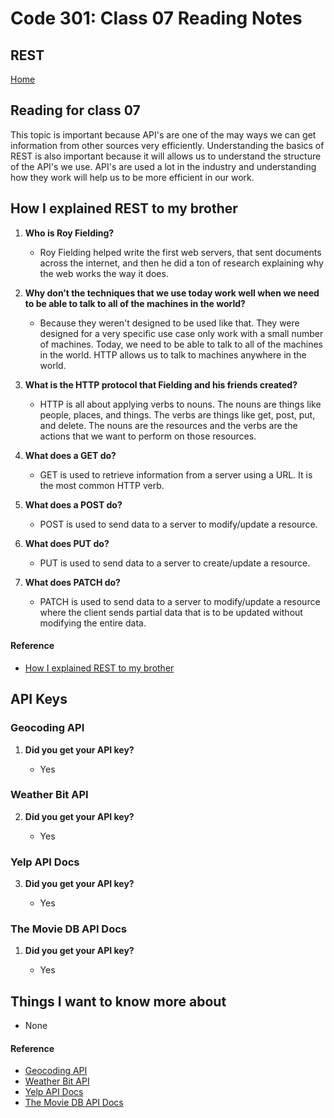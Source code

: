 # Code 301: Class 07 Reading Notes

## REST

[Home](https://mtorres6739.github.io/reading-notes/)

## Reading for class 07

This topic is important because API's are one of the may ways we can get information from other sources very efficiently.  Understanding the basics of REST is also important because it will allows us to understand the structure of the API's we use.  API's are used a lot in the industry and understanding how they work will help us to be more efficient in our work.

## How I explained REST to my brother

1. **Who is Roy Fielding?**

    - Roy Fielding helped write the first web servers, that sent documents across the internet, and then he did a ton of research explaining why the web works the way it does.

2. **Why don’t the techniques that we use today work well when we need to be able to talk to all of the machines in the world?**

    - Because they weren't designed to be used like that. They were designed for a very specific use case only work with a small number of machines.  Today, we need to be able to talk to all of the machines in the world. HTTP allows us to talk to machines anywhere in the world.

3. **What is the HTTP protocol that Fielding and his friends created?**

    - HTTP is all about applying verbs to nouns.  The nouns are things like people, places, and things.  The verbs are things like get, post, put, and delete.  The nouns are the resources and the verbs are the actions that we want to perform on those resources.

4. **What does a GET do?**

    - GET is used to retrieve information from a server using a URL. It is the most common HTTP verb.

5. **What does a POST do?**

    - POST is used to send data to a server to modify/update a resource.

6. **What does PUT do?**

    - PUT is used to send data to a server to create/update a resource.

7. **What does PATCH do?**

    - PATCH is used to send data to a server to modify/update a resource where the client sends partial data that is to be updated without modifying the entire data.


#### Reference

- [How I explained REST to my brother](https://gist.github.com/brookr/5977550)


## API Keys

### Geocoding API

1. **Did you get your API key?**

    - Yes

### Weather Bit API

2. **Did you get your API key?**

    - Yes

### Yelp API Docs

3. **Did you get your API key?**

    - Yes

### The Movie DB API Docs

1. **Did you get your API key?**

    - Yes

## Things I want to know more about
- None


#### Reference
- [Geocoding API](https://locationiq.com/)
- [Weather Bit API](https://www.weatherbit.io/api)
- [Yelp API Docs](https://www.yelp.com/developers/documentation/v3/business_search)
- [The Movie DB API Docs](https://developers.themoviedb.org/3/getting-started/introduction)
